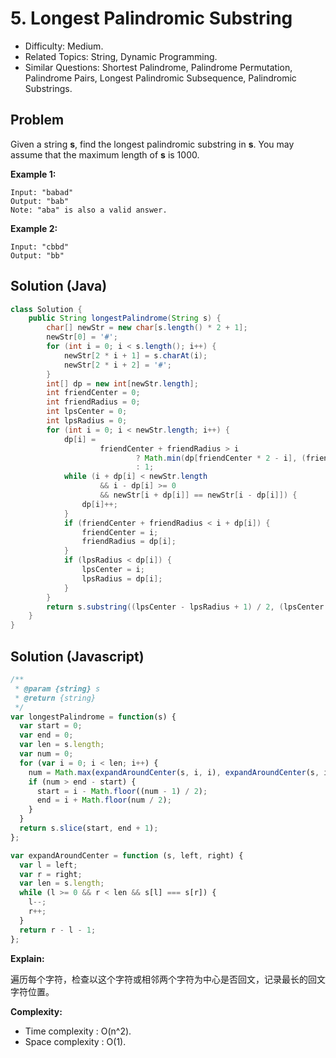 # 5. Longest Palindromic Substring

- Difficulty: Medium.
- Related Topics: String, Dynamic Programming.
- Similar Questions: Shortest Palindrome, Palindrome Permutation, Palindrome Pairs, Longest Palindromic Subsequence, Palindromic Substrings.

## Problem

Given a string **s**, find the longest palindromic substring in **s**. You may assume that the maximum length of **s** is 1000.

**Example 1:**

```
Input: "babad"
Output: "bab"
Note: "aba" is also a valid answer.
```

**Example 2:**

```
Input: "cbbd"
Output: "bb"
```

## Solution (Java)
```java
class Solution {
    public String longestPalindrome(String s) {
        char[] newStr = new char[s.length() * 2 + 1];
        newStr[0] = '#';
        for (int i = 0; i < s.length(); i++) {
            newStr[2 * i + 1] = s.charAt(i);
            newStr[2 * i + 2] = '#';
        }
        int[] dp = new int[newStr.length];
        int friendCenter = 0;
        int friendRadius = 0;
        int lpsCenter = 0;
        int lpsRadius = 0;
        for (int i = 0; i < newStr.length; i++) {
            dp[i] =
                    friendCenter + friendRadius > i
                            ? Math.min(dp[friendCenter * 2 - i], (friendCenter + friendRadius) - i)
                            : 1;
            while (i + dp[i] < newStr.length
                    && i - dp[i] >= 0
                    && newStr[i + dp[i]] == newStr[i - dp[i]]) {
                dp[i]++;
            }
            if (friendCenter + friendRadius < i + dp[i]) {
                friendCenter = i;
                friendRadius = dp[i];
            }
            if (lpsRadius < dp[i]) {
                lpsCenter = i;
                lpsRadius = dp[i];
            }
        }
        return s.substring((lpsCenter - lpsRadius + 1) / 2, (lpsCenter + lpsRadius - 1) / 2);
    }
}
```

## Solution (Javascript)

```javascript
/**
 * @param {string} s
 * @return {string}
 */
var longestPalindrome = function(s) {
  var start = 0;
  var end = 0;
  var len = s.length;
  var num = 0;
  for (var i = 0; i < len; i++) {
    num = Math.max(expandAroundCenter(s, i, i), expandAroundCenter(s, i, i + 1));
    if (num > end - start) {
      start = i - Math.floor((num - 1) / 2);
      end = i + Math.floor(num / 2);
    }
  }
  return s.slice(start, end + 1);
};

var expandAroundCenter = function (s, left, right) {
  var l = left;
  var r = right;
  var len = s.length;
  while (l >= 0 && r < len && s[l] === s[r]) {
    l--;
    r++;
  }
  return r - l - 1;
};
```

**Explain:**

遍历每个字符，检查以这个字符或相邻两个字符为中心是否回文，记录最长的回文字符位置。

**Complexity:**

* Time complexity : O(n^2).
* Space complexity : O(1).
